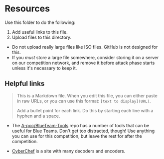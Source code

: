 # Resources

Use this folder to do the following:

1. Add useful links to this file.
2. Upload files to this directory.

- Do not upload really large files like ISO files. GitHub is not designed for this.
- If you _must_ store a large file somewhere, consider storing it on a server on our competition network, and remove it before attack phase starts unless it's necessary to keep it.

## Helpful links

> This is a Markdown file. When you edit this file, you can either paste in raw URLs, or you can use this format: `[text to display](URL)`.
>
> Add a bullet point for each link. Do this by starting each line with a hyphen and a space.

- The [A-poc/BlueTeam-Tools](https://github.com/A-poc/BlueTeam-Tools?tab=readme-ov-file) repo has a number of tools that can be useful for Blue Teams. Don't get too distracted, though! Use anything you can use for this competition, but leave the rest for after the competition.

- [CyberChef](https://gchq.github.io/CyberChef/) is a site with many decoders and encoders.
